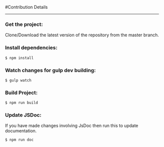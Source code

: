 #Contribution Details

---

### Get the project:

Clone/Download the latest version of the repository from the master branch.

### Install dependencies:

```shell
$ npm install
```

### Watch changes for gulp dev building:

```shell
$ gulp watch
```

### Build Project:

```shell
$ npm run build
```

### Update JSDoc:

If you have made changes involving JsDoc then run this to update documentation.

```shell
$ npm run doc
```
